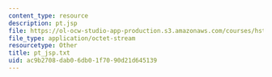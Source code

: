 ```yaml
---
content_type: resource
description: pt.jsp
file: https://ol-ocw-studio-app-production.s3.amazonaws.com/courses/hst-950j-medical-computing-spring-2003/ac9b2708dab06db01f7090d21d645139_pt_jsp.txt
file_type: application/octet-stream
resourcetype: Other
title: pt_jsp.txt
uid: ac9b2708-dab0-6db0-1f70-90d21d645139
---
```

